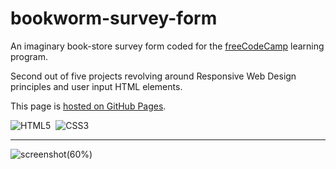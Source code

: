 # bookworm-survey-form

An imaginary book-store survey form coded for the [freeCodeCamp](https://www.freecodecamp.org) learning program.

Second out of five projects revolving around Responsive Web Design principles and user input HTML elements.

This page is [hosted on GitHub Pages](https://marcocosta1618.github.io/bookworm-survey-form/).

![HTML5](https://img.shields.io/badge/HTML5-red.svg?&logo=html5&logoColor=white)&nbsp;
![CSS3](https://img.shields.io/badge/CSS3-blue.svg?&logo=css3&logoColor=white)&nbsp;

---
![screenshot(60%)](https://user-images.githubusercontent.com/78434326/117530940-34e6ad00-afe0-11eb-8773-e65078fb12c7.jpg)

